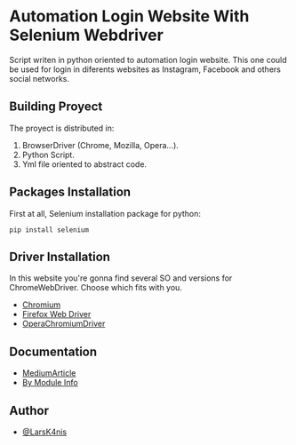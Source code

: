 # Automation Login Website With Selenium Webdriver
Script writen in python oriented to automation login website. This one could be used for login in diferents websites as Instagram, Facebook and others social networks. 

## Building Proyect 
The proyect is distributed in:
1. BrowserDriver (Chrome, Mozilla, Opera...).
2. Python Script.
3. Yml file oriented to abstract code.

## Packages Installation 
First at all, Selenium installation package for python: 

```
pip install selenium
```

## Driver Installation
In this website you're gonna find several SO and versions for ChromeWebDriver. Choose which fits with you.
* [Chromium](https://chromedriver.chromium.org/downloads)
* [Firefox Web Driver](https://www.selenium.dev/selenium/docs/api/javascript/module/selenium-webdriver/firefox.html)
* [OperaChromiumDriver](https://github.com/operasoftware/operachromiumdriver)

## Documentation
* [MediumArticle](https://medium.com/@kikigulab/how-to-automate-opening-and-login-to-websites-with-python-6aeaf1f6ae98)
* [By Module Info](https://selenium-python.readthedocs.io/locating-elements.html)


## Author

- [@LarsK4nis](https://github.com/LarsK4nis)


